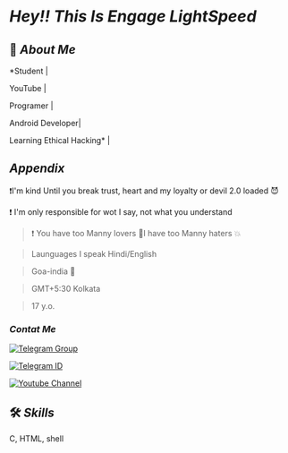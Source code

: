 # *Hey!! This Is Engage LightSpeed*
## 🚀 *About Me*
*Student | 

YouTube |

Programer |

Android Developer|

Learning Ethical Hacking* |


## *Appendix*

❗I'm kind Until you break trust, heart and my loyalty or devil 2.0 loaded 😈

❗ I'm only responsible for wot I say, not what you understand  
>❗ You have too Manny lovers 🤍I have too Manny haters 💥

> Launguages I speak Hindi/English

> Goa-india 🤍 

> GMT+5:30 Kolkata

> 17 y.o. 






  
### *Contat Me*

[![Telegram Group](https://img.shields.io/badge/Telegram%20-Group-blue)](https://telegram.me/RN10support)

[![Telegram ID](https://img.shields.io/badge/Telegram%20-ID-blue)](https://telegram.me/DrTK001)

[![Youtube Channel](https://img.shields.io/badge/YouTube-Channel-red)](https://www.youtube.com/channel/UCOnT10XSSonfD6O2OPVvJew)
## 🛠 *Skills*
C, HTML, shell
